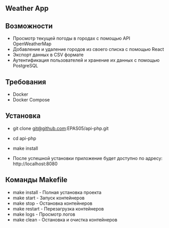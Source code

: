 ## Weather App

## Возможности

- Просмотр текущей погоды в городах с помощью API OpenWeatherMap
- Добавление и удаление городов из своего списка с помощью React
- Экспорт данных в CSV формате
- Аутентификация пользователей и хранение их данных с помощью PostgreSQL

## Требования

- Docker
- Docker Compose

## Установка

- git clone git@github.com:EPAS05/api-php.git
- cd api-php
- make install

- После успешной установки приложение будет доступно по адресу: http://localhost:8080

## Команды Makefile

- make install - Полная установка проекта  
- make start - Запуск контейнеров
- make stop - Остановка контейнеров
- make restart - Перезагрузка контейнеров
- make logs - Просмотр логов
- make clean - Остановка и очистка контейнеров